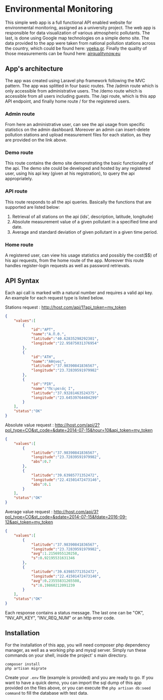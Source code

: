 # Environmental Monitoring

This simple web app is a full functional API enabled website for environmental monitoring, assigned as a university project. 
The web app is responsible for data visualization of various atmospheric pollutants. The last, is done using Google map technologies on a simple demo site. The data provided to the app were taken from national pollution stations across the country, which could be found here: [ypeka.gr](http://www.ypeka.gr/Default.aspx?tabid=495&language=el-GR). 
Finally the quality of those measurements can be found here: [airqualitynow.eu](http://www.airqualitynow.eu/about_indices_definition.php)

## App's architecture

The app was created using Laravel php framework following the MVC pattern. The app was splitted in four basic routes. 
The /admin route which is only accessible from administrative users. The /demo route which is accessible from all users 
including guests. The /api route, which is this app API endpoint, and finally home route / for the registered users.

### Admin route

From here an administrative user, can see the api usage from specific statistics on the admin dashboard. Moreover an admin can insert-delete
pollution stations and upload measurement files for each station, as they are provided on the link above.

### Demo route

This route contains the demo site demonstrating the basic functionality of the api. The demo site could be developed and hosted by any registered user, using his api key (given at his registration), to query the api appropriately.  

### API route

This route responds to all the api queries. Basically the functions that are supported are listed below:

1. Retrieval of all stations on the api (ids', description, latitude, longitude)
2. Absolute measurement value of a given pollutant in a specified time and date.
3. Average and standard deviation of given pollutant in a given time period.

### Home route

A registered user, can view his usage statistics and possibly the cost($$) of his api requests, from the home route of the app.
Moreover this route handles register-login requests as well as password retrievals.

## API Syntax

Each api call is marked with a natural number and requires a valid api key. An example for each request type is listed below.

Stations request : http://host.com/api/1?api_token=my_token

```json
{
	"values":[
		{
			"id":"APT",
			"name":"Α.Π.Θ.",
			"latitude":"40.62835298292301",
			"longitude":"22.95875031376954"
		},
		{
			"id":"ATH",
			"name":"Αθήνας",
			"latitude":"37.98390841836567",
			"longitude":"23.72839591979982"
		},
		{
			"id":"PIR",
			"name":"Πειραιάς I",
			"latitude":"37.93281463524375",
			"longitude":"23.64539764404299"
		}
	],
	"status":"OK"
}
```

Absolute value request : http://host.com/api/2?pol_type=CO&st_code=&date=2014-07-15&hour=10&api_token=my_token

```json
{
	"values":[
		{
			"latitude":"37.98390841836567",
			"longitude":"23.72839591979982",
			"abs":0.7
		},
		{
			"latitude":"39.63985771352472",
			"longitude":"22.41501472473146",
			"abs":0.1
		}
	],
	"status":"OK"
}
```

Average value request : http://host.com/api/3?pol_type=CO&st_code=&sdate=2014-07-15&fdate=2016-09-12&api_token=my_token

```json
{
    "values":[
        {
            "latitude":"37.98390841836567",
            "longitude":"23.72839591979982",
            "avg":1.2156955120258,
            "s":0.92195531631346
        },
        {
            "latitude":"39.63985771352472",
            "longitude":"22.41501472473146",
            "avg":0.23555831265508,
            "s":0.19860212091239
        }
    ],
    "status":"OK"
}
```

Each response contains a status message. The last one can be "OK", "INV_API_KEY", "INV_REQ_NUM" or an http error code.

## Installation

For the installation of this app, you will need composer php dependency manager, as well as a working php and mysql server.
Simply run these commands on your shell, inside the project' s main directory.

```shell
composer install
php artisan migrate
```

Create your `.env` file (example is provided) and you are ready to go. If you want to have a quick demo, you can import the sql dump 
of this app provided on the files above, or you can execute the `php artisan db:seed command` to fill the database with test data.
